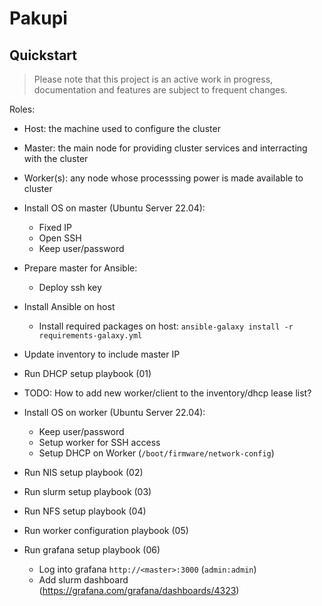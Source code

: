 # Pakupi

## Quickstart

> Please note that this project is an active work in progress, documentation and features are subject to frequent changes.

Roles:
- Host: the machine used to configure the cluster
- Master: the main node for providing cluster services and interracting with the cluster
- Worker(s): any node whose processsing power is made available to cluster

- Install OS on master (Ubuntu Server 22.04):
	- Fixed IP
	- Open SSH
	- Keep user/password
- Prepare master for Ansible:
	- Deploy ssh key
- Install Ansible on host
	- Install required packages on host: `ansible-galaxy install -r requirements-galaxy.yml`
- Update inventory to include master IP
- Run DHCP setup playbook (01)
- TODO: How to add new worker/client to the inventory/dhcp lease list?
- Install OS on worker (Ubuntu Server 22.04):
	- Keep user/password
	- Setup worker for SSH access 
	- Setup DHCP on Worker (`/boot/firmware/network-config`)
- Run NIS setup playbook (02)
- Run slurm setup playbook (03)
- Run NFS setup playbook (04)
- Run worker configuration playbook (05)
- Run grafana setup playbook (06)
	- Log into grafana `http://<master>:3000` (`admin:admin`)
	- Add slurm dashboard (https://grafana.com/grafana/dashboards/4323)
